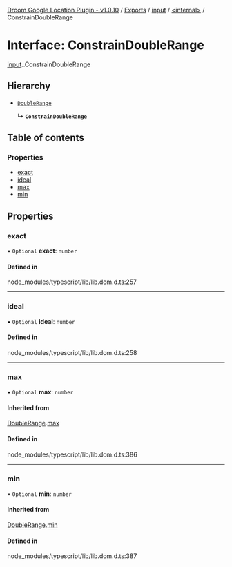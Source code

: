 [Droom Google Location Plugin - v1.0.10](../README.md) / [Exports](../modules.md) / [input](../modules/input.md) / [<internal\>](../modules/input._internal_.md) / ConstrainDoubleRange

# Interface: ConstrainDoubleRange

[input](../modules/input.md).[<internal>](../modules/input._internal_.md).ConstrainDoubleRange

## Hierarchy

- [`DoubleRange`](input._internal_.DoubleRange.md)

  ↳ **`ConstrainDoubleRange`**

## Table of contents

### Properties

- [exact](input._internal_.ConstrainDoubleRange.md#exact)
- [ideal](input._internal_.ConstrainDoubleRange.md#ideal)
- [max](input._internal_.ConstrainDoubleRange.md#max)
- [min](input._internal_.ConstrainDoubleRange.md#min)

## Properties

### exact

• `Optional` **exact**: `number`

#### Defined in

node_modules/typescript/lib/lib.dom.d.ts:257

___

### ideal

• `Optional` **ideal**: `number`

#### Defined in

node_modules/typescript/lib/lib.dom.d.ts:258

___

### max

• `Optional` **max**: `number`

#### Inherited from

[DoubleRange](input._internal_.DoubleRange.md).[max](input._internal_.DoubleRange.md#max)

#### Defined in

node_modules/typescript/lib/lib.dom.d.ts:386

___

### min

• `Optional` **min**: `number`

#### Inherited from

[DoubleRange](input._internal_.DoubleRange.md).[min](input._internal_.DoubleRange.md#min)

#### Defined in

node_modules/typescript/lib/lib.dom.d.ts:387
